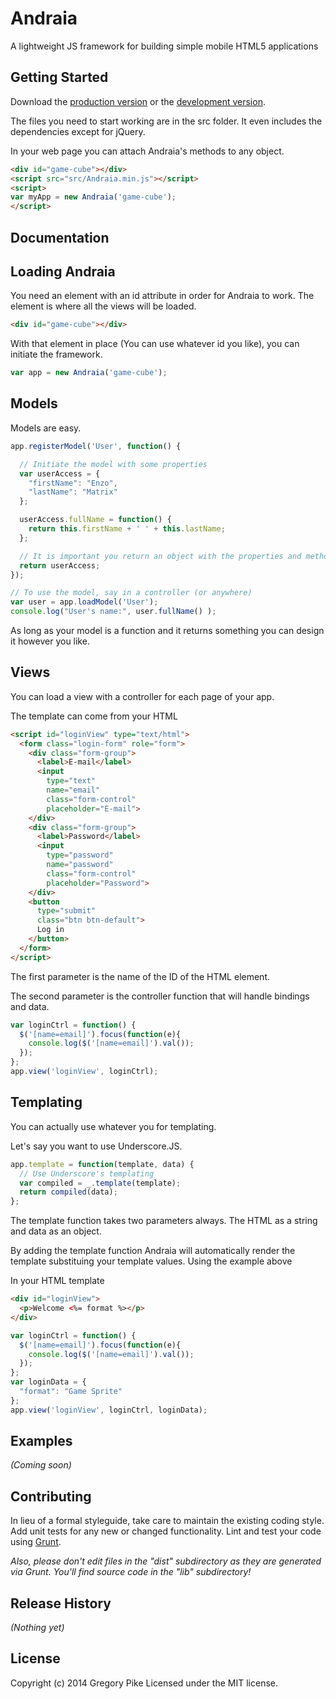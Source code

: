 # Andraia

A lightweight JS framework for building simple mobile HTML5 applications

## Getting Started
<!--### On the server
Install the module with: `npm install Andraia`

```javascript
var Andraia = require('Andraia')('game-cube', { enableRouter: false }); // Does not work
```

### In the browser-->
Download the [production version][min] or the [development version][max].

[min]: https://raw.github.com/grevory/andraia-js-mobile-framework/master/src/Andraia.min.js
[max]: https://raw.github.com/grevory/andraia-js-mobile-framework/master/src/Andraia.js

The files you need to start working are in the src folder. It even includes the dependencies except for jQuery.

In your web page you can attach Andraia's methods to any object.

```html
<div id="game-cube"></div>
<script src="src/Andraia.min.js"></script>
<script>
var myApp = new Andraia('game-cube');
</script>
```

## Documentation
Loading Andraia
---------------

You need an element with an id attribute in order for Andraia to work. The element is where all the views will be loaded.

```html
<div id="game-cube"></div>
```

With that element in place (You can use whatever id you like), you can initiate the framework.

```javascript
var app = new Andraia('game-cube');
```


Models
------

Models are easy.

```javascript
app.registerModel('User', function() {

  // Initiate the model with some properties
  var userAccess = {
    "firstName": "Enzo",
    "lastName": "Matrix"
  };

  userAccess.fullName = function() {
    return this.firstName + ' ' + this.lastName;
  };

  // It is important you return an object with the properties and methods which are publically accessible.
  return userAccess;
});

// To use the model, say in a controller (or anywhere)
var user = app.loadModel('User');
console.log("User's name:", user.fullName() );
```

As long as your model is a function and it returns something you can design it however you like.

Views
-----

You can load a view with a controller for each page of your app.

The template can come from your HTML

```html
<script id="loginView" type="text/html">
  <form class="login-form" role="form">
    <div class="form-group">
      <label>E-mail</label>
      <input
        type="text"
        name="email"
        class="form-control"
        placeholder="E-mail">
    </div>
    <div class="form-group">
      <label>Password</label>
      <input
        type="password"
        name="password"
        class="form-control"
        placeholder="Password">
    </div>
    <button
      type="submit"
      class="btn btn-default">
      Log in
    </button>
  </form>
</script>
```

The first parameter is the name of the ID of the HTML element.

The second parameter is the controller function that will handle bindings and data.

```javascript
var loginCtrl = function() {
  $('[name=email]').focus(function(e){
    console.log($('[name=email]').val());
  });
};
app.view('loginView', loginCtrl);
```

Templating
----------

You can actually use whatever you for templating.

Let's say you want to use Underscore.JS.

```javascript
app.template = function(template, data) {
  // Use Underscore's templating
  var compiled = _.template(template);
  return compiled(data);
};
```

The template function takes two parameters always. The HTML as a string and data as an object.

By adding the template function Andraia will automatically render the template substituing your template values. Using the example above

In your HTML template

```html
<div id="loginView">
  <p>Welcome <%= format %></p>
</div>
```

```javascript
var loginCtrl = function() {
  $('[name=email]').focus(function(e){
    console.log($('[name=email]').val());
  });
};
var loginData = {
  "format": "Game Sprite"
};
app.view('loginView', loginCtrl, loginData);
```

## Examples
_(Coming soon)_

## Contributing
In lieu of a formal styleguide, take care to maintain the existing coding style. Add unit tests for any new or changed functionality. Lint and test your code using [Grunt](http://gruntjs.com/).

_Also, please don't edit files in the "dist" subdirectory as they are generated via Grunt. You'll find source code in the "lib" subdirectory!_

## Release History
_(Nothing yet)_

## License
Copyright (c) 2014 Gregory Pike
Licensed under the MIT license.
